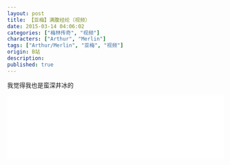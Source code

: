 ```yaml
---
layout: post
title: 【亚梅】满腹经纶（视频）
date: 2015-03-14 04:06:02
categories: ["梅林传奇", "视频"]
characters: ["Arthur", "Merlin"]
tags: ["Arthur/Merlin", "亚梅", "视频"]
origin: B站
description: 
published: true
---
```


我觉得我也是蛮深井冰的
<br>
<iframe width="100%" height="auto" src="//player.bilibili.com/player.html?aid=2108084&bvid=BV1Cs411S7Jf&cid=3270574&page=1" scrolling="no" border="0" frameborder="no" framespacing="0" allowfullscreen="true"> </iframe>
